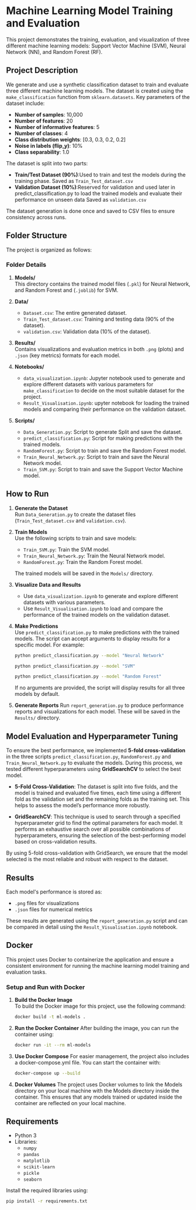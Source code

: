 # Machine Learning Model Training and Evaluation

This project demonstrates the training, evaluation, and visualization of three different machine learning models: Support Vector Machine (SVM), Neural Network (NN), and Random Forest (RF). 

## Project Description

We generate and use a synthetic classification dataset to train and evaluate three different machine learning models. The dataset is created using the `make_classification` function from `sklearn.datasets`. Key parameters of the dataset include:

- **Number of samples**: 10,000
- **Number of features**: 20
- **Number of informative features**: 5
- **Number of classes**: 4
- **Class distribution weights**: [0.3, 0.3, 0.2, 0.2]
- **Noise in labels (flip_y)**: 10%
- **Class separability**: 1.0

The dataset is split into two parts:
- **Train/Test Dataset (90%)**:Used to train and test the models during the training phase. Saved as `Train_Test_dataset.csv`
- **Validation Dataset (10%)**:Reserved for validation and used later in predict_classification.py to load the trained models and evaluate their performance on unseen data Saved as `validation.csv`

The dataset generation is done once and saved to CSV files to ensure consistency across runs.

## Folder Structure

The project is organized as follows:


### Folder Details

1. **Models/**  
   This directory contains the trained model files (`.pkl`) for Neural Network, and Random Forest and (`.joblib`) for SVM.


2. **Data/**  
   - `Dataset.csv`: The entire generated dataset.  
   - `Train_Test_dataset.csv`: Training and testing data (90% of the dataset).  
   - `validation.csv`: Validation data (10% of the dataset).

3. **Results/**  
   Contains visualizations and evaluation metrics in both `.png` (plots) and `.json` (key metrics) formats for each model.

4. **Notebooks/**  
   - `data_visualization.ipynb`: Jupyter notebook used to generate and explore different datasets with various parameters for `make_classification` to decide on the most suitable dataset for the project. 
   - `Result_Visualisation.ipynb`: upyter notebook for loading the trained models and comparing their performance on the validation dataset.

5. **Scripts/**  
   - `Data_Generation.py`: Script to generate Split and save the dataset.  
   - `predict_classification.py`: Script for making predictions with the trained models.  
   - `RandomForest.py`: Script to train and save the Random Forest model.  
   - `Train_Neural_Network.py`: Script to train and save the Neural Network model.  
   - `Train_SVM.py`: Script to train and save the Support Vector Machine model.

## How to Run

1. **Generate the Dataset**  
   Run `Data_Generation.py` to create the dataset files (`Train_Test_dataset.csv` and `validation.csv`).

2. **Train Models**  
   Use the following scripts to train and save models:  
   - `Train_SVM.py`: Train the SVM model.  
   - `Train_Neural_Network.py`: Train the Neural Network model.  
   - `RandomForest.py`: Train the Random Forest model.  

   The trained models will be saved in the `Models/` directory.

3. **Visualize Data and Results**  
   - Use `data_visualization.ipynb` to generate and explore different datasets with various parameters.  
   - Use `Result_Visualisation.ipynb` to load and compare the performance of the trained models on the validation dataset.

4. **Make Predictions**  
   Use `predict_classification.py` to make predictions with the trained models. The script can accept arguments to display results for a specific model. For example:  
   ```bash
   python predict_classification.py --model "Neural Network"

   python predict_classification.py --model "SVM"

   python predict_classification.py --model "Random Forest"
    ```


   If no arguments are provided, the script will display results for all three models by default.

5. **Generate Reports**
Run `report_generation.py` to produce performance reports and visualizations for each model. These will be saved in the `Results/` directory.

## Model Evaluation and Hyperparameter Tuning

To ensure the best performance, we implemented **5-fold cross-validation** in the three scripts `predict_classification.py`, `RandomForest.py` and `Train_Neural_Network.py` to evaluate the models. During this process, we tested different hyperparameters using **GridSearchCV** to select the best model.

- **5-Fold Cross-Validation**: The dataset is split into five folds, and the model is trained and evaluated five times, each time using a different fold as the validation set and the remaining folds as the training set. This helps to assess the model’s performance more robustly.

- **GridSearchCV**: This technique is used to search through a specified hyperparameter grid to find the optimal parameters for each model. It performs an exhaustive search over all possible combinations of hyperparameters, ensuring the selection of the best-performing model based on cross-validation results.

By using 5-fold cross-validation with GridSearch, we ensure that the model selected is the most reliable and robust with respect to the dataset.


## Results

Each model's performance is stored as:  
- `.png` files for visualizations  
- `.json` files for numerical metrics  

These results are generated using the `report_generation.py` script and can be compared in detail using the `Result_Visualisation.ipynb` notebook.

## Docker

This project uses Docker to containerize the application and ensure a consistent environment for running the machine learning model training and evaluation tasks.

### Setup and Run with Docker

1. **Build the Docker Image**  
   To build the Docker image for this project, use the following command:

   ```bash
   docker build -t ml-models .

2. **Run the Docker Container**
    After building the image, you can run the container using:

    ```bash
    docker run -it --rm ml-models

3. **Use Docker Compose**
    For easier management, the project also includes a docker-compose.yml file. You can start the container with:

    ```bash
    docker-compose up --build

4. **Docker Volumes**
    The project uses Docker volumes to link the Models directory on your local machine with the Models directory inside the container. This ensures that any models trained or updated inside the container are reflected on your local machine.

## Requirements

- Python 3
- Libraries:
  - `numpy`
  - `pandas`
  - `matplotlib`
  - `scikit-learn`
  - `pickle`
  - `seaborn`

Install the required libraries using:

```bash
pip install -r requirements.txt
